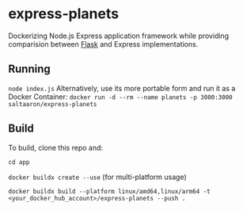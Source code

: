 # express-planets
Dockerizing Node.js Express application framework while providing comparision between [Flask](https://github.com/aaronhmiller/planets-workspace) and Express implementations.

## Running

`node index.js`
Alternatively, use its more portable form and run it as a Docker Container:
`docker run -d --rm --name planets -p 3000:3000 saltaaron/express-planets`

## Build

To build, clone this repo and:

`cd app`

`docker buildx create --use` (for multi-platform usage)

`docker buildx build --platform linux/amd64,linux/arm64 -t <your_docker_hub_account>/express-planets --push .`
